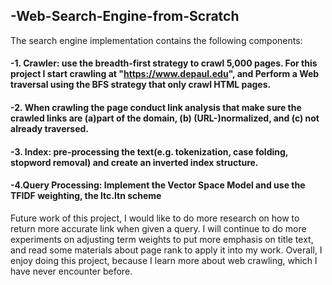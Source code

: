 ## -Web-Search-Engine-from-Scratch
The search engine implementation contains the following components:
#### -1. Crawler: use the breadth-first strategy to crawl 5,000 pages. For this project I start crawling at "https://www.depaul.edu", and Perform a Web traversal using the BFS strategy that only crawl HTML pages.
#### -2. When crawling the page conduct link analysis that make sure the crawled links are (a)part of the domain, (b) (URL-)normalized, and (c)  not already traversed.
#### -3. Index: pre-processing the text(e.g. tokenization, case folding, stopword removal) and create an inverted index structure.
#### -4.Query Processing: Implement the Vector Space Model and use the TFIDF weighting, the ltc.ltn scheme 

Future work of this project, I would like to do more research on how to return more accurate link when given a query. I will continue to do more experiments on adjusting term weights to put more emphasis on title text, and read some materials about page rank to apply it into my work. Overall, I enjoy doing this project, because I learn more about web crawling, which I have never encounter before.

